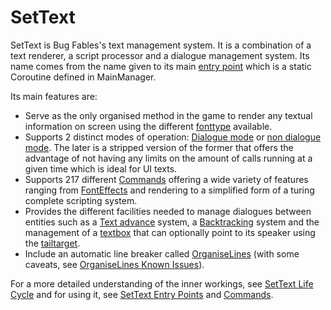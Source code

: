 # SetText

SetText is Bug Fables's text management system. It is a combination of a text renderer, a script processor and a dialogue management system. Its name comes from the name given to its main [entry point](Entry%20Points.md) which is a static Coroutine defined in MainManager.

Its main features are:

* Serve as the only organised method in the game to render any textual information on screen using the different [fonttype](Notable%20states.md#fonttype) available.
* Supports 2 distinct modes of operation: [Dialogue mode](Dialogue%20mode.md) or [non dialogue mode](Dialogue%20mode.md#non-dialogue-mode). The later is a stripped version of the former that offers the advantage of not having any limits on the amount of calls running at a given time which is ideal for UI texts.
* Supports 217 different [Commands](Commands.md) offering a wide variety of features ranging from [FontEffects](Related%20Systems/FontEffects.md) and rendering to a simplified form of a turing complete scripting system.
* Provides the different facilities needed to manage dialogues between entities such as a [Text advance](Related%20Systems/Text%20advance.md) system, a [Backtracking](Related%20Systems/Backtracking.md) system and the management of a [textbox](Notable%20states.md#textbox) that can optionally point to its speaker using the [tailtarget](Notable%20states.md#tailtarget).
* Include an automatic line breaker called [OrganiseLines](Related%20Systems/Automatic%20Line%20Breaks/OrganiseLines.md) (with some caveats, see [OrganiseLines Known Issues](Related%20Systems/Automatic%20Line%20Breaks/OrganiseLines%20Known%20Issues.md)).

For a more detailed understanding of the inner workings, see [SetText Life Cycle](Life%20Cycle.md) and for using it, see [SetText Entry Points](Entry%20Points.md) and [Commands](Commands.md).

